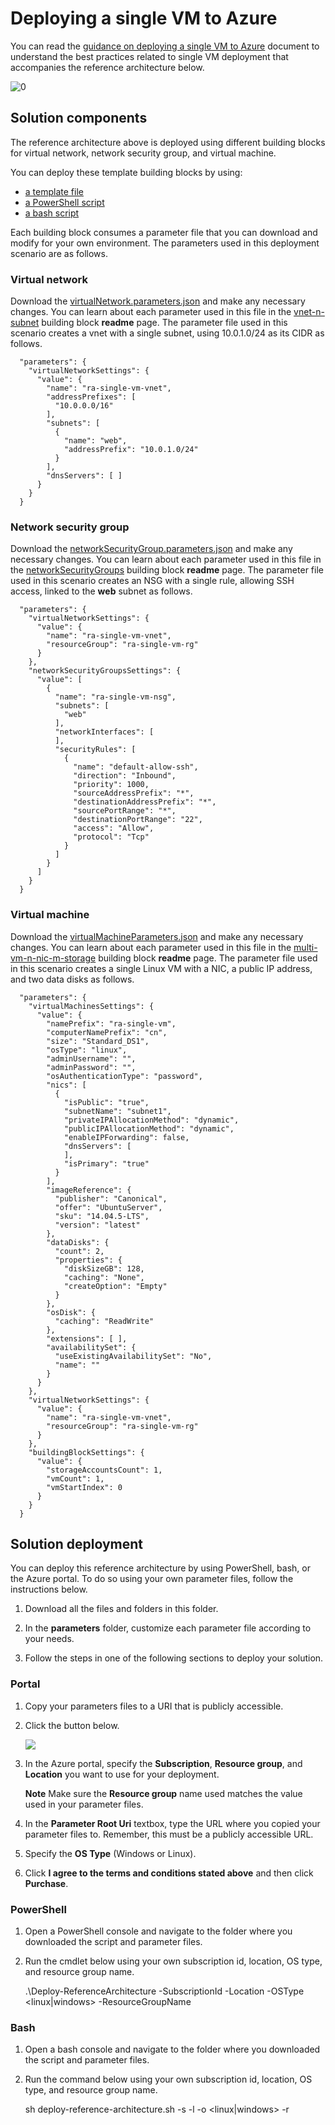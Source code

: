 # Deploying a single VM to Azure

You can read the [guidance on deploying a single VM to Azure][guidance] document to understand the best practices related to single VM deployment that accompanies the reference architecture below.

![[0]][0]

## Solution components

The reference architecture above is deployed using different building blocks for virtual network, network security group, and virtual machine.

You can deploy these template building blocks by using:
- [a template file][solution-template]
- [a PowerShell script][solution-psscript]
- [a bash script][solution-shscript]

Each building block consumes a parameter file that you can download and modify for your own environment. The parameters used in this deployment scenario are as follows.

### Virtual network

Download the [virtualNetwork.parameters.json][vnet-parameters] and make any necessary changes. You can learn about each parameter used in this file in the [vnet-n-subnet][bb-vnet] building block **readme** page. The parameter file used in this scenario creates a vnet with a single subnet, using 10.0.1.0/24 as its CIDR as follows.

	  "parameters": {
	    "virtualNetworkSettings": {
	      "value": {
	        "name": "ra-single-vm-vnet",
	        "addressPrefixes": [
	          "10.0.0.0/16"
	        ],
	        "subnets": [
	          {
	            "name": "web",
	            "addressPrefix": "10.0.1.0/24"
	          }
	        ],
	        "dnsServers": [ ]
	      }
	    }
	  }

### Network security group

Download the [networkSecurityGroup.parameters.json][nsg-parameters] and make any necessary changes. You can learn about each parameter used in this file in the [networkSecurityGroups][bb-nsg] building block **readme** page. The parameter file used in this scenario creates an NSG with a single rule, allowing SSH access, linked to the **web** subnet as follows.

	  "parameters": {
	    "virtualNetworkSettings": {
	      "value": {
	        "name": "ra-single-vm-vnet",
	        "resourceGroup": "ra-single-vm-rg"
	      }
	    },
	    "networkSecurityGroupsSettings": {
	      "value": [
	        {
	          "name": "ra-single-vm-nsg",
	          "subnets": [
	            "web"
	          ],
	          "networkInterfaces": [
	          ],
	          "securityRules": [
	            {
	              "name": "default-allow-ssh",
	              "direction": "Inbound",
	              "priority": 1000,
	              "sourceAddressPrefix": "*",
	              "destinationAddressPrefix": "*",
	              "sourcePortRange": "*",
	              "destinationPortRange": "22",
	              "access": "Allow",
	              "protocol": "Tcp"
	            }
	          ]
	        }
	      ]
	    }
	  }

### Virtual machine

Download the [virtualMachineParameters.json][vm-parameters] and make any necessary changes. You can learn about each parameter used in this file in the [multi-vm-n-nic-m-storage][bb-vm] building block **readme** page. The parameter file used in this scenario creates a single Linux VM with a NIC, a public IP address, and two data disks as follows.

	  "parameters": {
	    "virtualMachinesSettings": {
	      "value": {
	        "namePrefix": "ra-single-vm",
	        "computerNamePrefix": "cn",
	        "size": "Standard_DS1",
	        "osType": "linux",
	        "adminUsername": "",
	        "adminPassword": "",
	        "osAuthenticationType": "password",
	        "nics": [
	          {
	            "isPublic": "true",
	            "subnetName": "subnet1",
	            "privateIPAllocationMethod": "dynamic",
	            "publicIPAllocationMethod": "dynamic",
	            "enableIPForwarding": false,
	            "dnsServers": [
	            ],
	            "isPrimary": "true"
	          }
	        ],
	        "imageReference": {
	          "publisher": "Canonical",
	          "offer": "UbuntuServer",
	          "sku": "14.04.5-LTS",
	          "version": "latest"
	        },
	        "dataDisks": {
	          "count": 2,
	          "properties": {
	            "diskSizeGB": 128,
	            "caching": "None",
	            "createOption": "Empty"
	          }
	        },
	        "osDisk": {
	          "caching": "ReadWrite"
	        },
	        "extensions": [ ],
	        "availabilitySet": {
	          "useExistingAvailabilitySet": "No",
	          "name": ""
	        }
	      }
	    },
	    "virtualNetworkSettings": {
	      "value": {
	        "name": "ra-single-vm-vnet",
	        "resourceGroup": "ra-single-vm-rg"
	      }
	    },
	    "buildingBlockSettings": {
	      "value": {
	        "storageAccountsCount": 1,
	        "vmCount": 1,
	        "vmStartIndex": 0
	      }
	    }
	  }

## Solution deployment

You can deploy this reference architecture by using PowerShell, bash, or the Azure portal. To do so using your own parameter files, follow the instructions below.

1. Download all the files and folders in this folder.

2. In the **parameters** folder, customize each parameter file according to your needs.

3. Follow the steps in one of the following sections to deploy your solution.

### Portal
1. Copy your parameters files to a URI that is publicly accessible.

2. Click the button below.

	<a href="https://portal.azure.com/#create/Microsoft.Template/uri/https%3A%2F%2Fraw.githubusercontent.com%2Fdevkeydet%2Freference-architectures%2Fmaster%2Fguidance-compute-single-vm%2Fazuredeploy.json" target="_blank">
    <img src="http://azuredeploy.net/deploybutton.png"/></a>

3. In the Azure portal, specify the **Subscription**, **Resource group**, and **Location** you want to use for your deployment.

	**Note** Make sure the **Resource group** name used matches the value used in your parameter files.

4. In the **Parameter Root Uri** textbox, type the URL where you copied your parameter files to. Remember, this must be a publicly accessible URL.

5. Specify the **OS Type** (Windows or Linux).

6. Click **I agree to the terms and conditions stated above** and then click **Purchase**.

### PowerShell
1. Open a PowerShell console and navigate to the folder where you downloaded the script and parameter files.

2. Run the cmdlet below using your own subscription id, location, OS type, and resource group name.

	.\Deploy-ReferenceArchitecture -SubscriptionId <id> -Location <location> -OSType <linux|windows> -ResourceGroupName <resource group>

### Bash
1. Open a bash console and navigate to the folder where you downloaded the script and parameter files.

2. Run the command below using your own subscription id, location, OS type, and resource group name.

	sh deploy-reference-architecture.sh -s <subscription id> -l <location> -o <linux|windows> -r <resource group>

<!-- links -->
[0]: ./diagram.png
[bb]: https://github.com/devkeydet/template-building-blocks
[bb-vnet]: https://github.com/devkeydet/template-building-blocks/tree/master/templates/buildingBlocks/vnet-n-subnet
[bb-nsg]: https://github.com/devkeydet/template-building-blocks/tree/master/templates/buildingBlocks/networkSecurityGroups
[bb-vm]: https://github.com/devkeydet/template-building-blocks/tree/master/templates/buildingBlocks/multi-vm-n-nic-m-storage
[deployment]: #Solution-deployment
[solution-shscript]: https://github.com/devkeydet/reference-architectures/blob/master/guidance-compute-single-vm/deploy-reference-architecture.sh
[solution-psscript]: https://github.com/devkeydet/reference-architectures/blob/master/guidance-compute-single-vm/Deploy-ReferenceArchitecture.ps1
[solution-template]: https://github.com/devkeydet/reference-architectures/blob/master/guidance-compute-single-vm/azuredeploy.json
[vnet-parameters]: https://github.com/devkeydet/reference-architectures/tree/master/guidance-compute-single-vm/parameters/linux/virtualNetwork.parameters.json 
[nsg-parameters]: https://github.com/devkeydet/reference-architectures/blob/master/guidance-compute-single-vm/parameters/linux/networkSecurityGroups.parameters.json
[vm-parameters]: https://github.com/devkeydet/reference-architectures/tree/master/guidance-compute-single-vm/parameters/linux/virtualMachine.parameters.json
[guidance]: https://azure.microsoft.com/en-us/documentation/articles/guidance-compute-single-vm-linux/